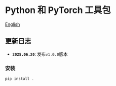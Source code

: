 # Python 和 PyTorch 工具包

[English](./README.md)

## 更新日志
- **`2025.06.20`**: 发布`v1.0.0`版本

### 安装
```shell
pip install .
```

